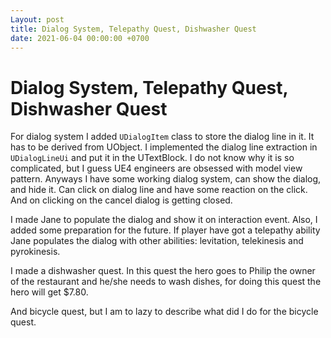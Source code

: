 ```yaml
---
Layout: post
title: Dialog System, Telepathy Quest, Dishwasher Quest
date: 2021-06-04 00:00:00 +0700
---
```


# Dialog System, Telepathy Quest, Dishwasher Quest

For dialog system I added `UDialogItem` class to store the dialog line
in it. It has to be derived from UObject. I implemented the dialog
line extraction in `UDialogLineUi` and put it in the UTextBlock. I do
not know why it is so complicated, but I guess UE4 engineers are
obsessed with model view pattern. Anyways I have some working dialog
system, can show the dialog, and hide it. Can click on dialog line and
have some reaction on the click. And on clicking on the cancel dialog
is getting closed.

I made Jane to populate the dialog and show it on interaction event. Also,
I added some preparation for the future. If player have got a
telepathy ability Jane populates the dialog with other abilities:
levitation, telekinesis and pyrokinesis.

I made a dishwasher quest. In this quest the hero goes to Philip the
owner of the restaurant and he/she needs to wash dishes, for doing
this quest the hero will get $7.80.

And bicycle quest, but I am to lazy to describe what did I do for the
bicycle quest.
